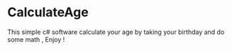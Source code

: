 # CalculateAge
This simple c# software calculate your age by taking your birthday and do some math  , Enjoy !
